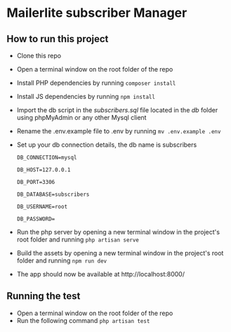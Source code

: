 # Mailerlite subscriber Manager

## How to run this project 

- Clone this repo 

- Open a terminal window on the root folder of the repo 

- Install PHP dependencies by running `composer install`

- Install JS dependencies by running  `npm install`

- Import the db script in the *subscribers.sql* file located in the *db* folder using phpMyAdmin or any other Mysql client

- Rename the .env.example file to .env by running `mv .env.example .env`

- Set up your db connection details, the db name is  subscribers

  `DB_CONNECTION=mysql`

  `DB_HOST=127.0.0.1`

  `DB_PORT=3306`

  `DB_DATABASE=subscribers`

  `DB_USERNAME=root`

  `DB_PASSWORD=`

- Run the php server by opening a new terminal window in the project's root folder and running `php artisan serve`

- Build the assets by opening a new terminal window in the project's root folder and running `npm run dev`

- The app should now be available at http://localhost:8000/

## Running the test 

- Open a terminal window on the root folder of the repo 
- Run the following command `php artisan test`